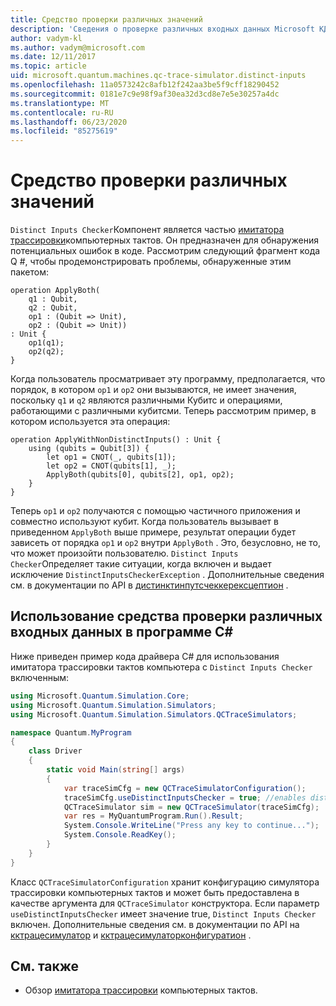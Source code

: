 ```yaml
---
title: Средство проверки различных значений
description: 'Сведения о проверке различных входных данных Microsoft КДК, которая проверяет код Q # на наличие потенциальных конфликтов с общим Кубитс.'
author: vadym-kl
ms.author: vadym@microsoft.com
ms.date: 12/11/2017
ms.topic: article
uid: microsoft.quantum.machines.qc-trace-simulator.distinct-inputs
ms.openlocfilehash: 11a0573242c8afb12f242aa3be5f9cff18290452
ms.sourcegitcommit: 0181e7c9e98f9af30ea32d3cd8e7e5e30257a4dc
ms.translationtype: MT
ms.contentlocale: ru-RU
ms.lasthandoff: 06/23/2020
ms.locfileid: "85275619"
---
```

# <a name="distinct-inputs-checker"></a>Средство проверки различных значений

`Distinct Inputs Checker`Компонент является частью [имитатора трассировки](xref:microsoft.quantum.machines.qc-trace-simulator.intro)компьютерных тактов. Он предназначен для обнаружения потенциальных ошибок в коде. Рассмотрим следующий фрагмент кода Q #, чтобы продемонстрировать проблемы, обнаруженные этим пакетом:

```qsharp
operation ApplyBoth(
    q1 : Qubit,
    q2 : Qubit,
    op1 : (Qubit => Unit),
    op2 : (Qubit => Unit))
: Unit {
    op1(q1);
    op2(q2);
}
```

Когда пользователь просматривает эту программу, предполагается, что порядок, в котором `op1` и `op2` они вызываются, не имеет значения, поскольку `q1` и `q2` являются различными Кубитс и операциями, работающими с различными кубитсми. Теперь рассмотрим пример, в котором используется эта операция:

```qsharp
operation ApplyWithNonDistinctInputs() : Unit {
    using (qubits = Qubit[3]) {
        let op1 = CNOT(_, qubits[1]);
        let op2 = CNOT(qubits[1], _);
        ApplyBoth(qubits[0], qubits[2], op1, op2);
    }
}
```

Теперь `op1` и `op2` получаются с помощью частичного приложения и совместно используют кубит. Когда пользователь вызывает в приведенном `ApplyBoth` выше примере, результат операции будет зависеть от порядка `op1` и `op2` внутри `ApplyBoth` . Это, безусловно, не то, что может произойти пользователю. `Distinct Inputs Checker`Определяет такие ситуации, когда включен и выдает исключение `DistinctInputsCheckerException` . Дополнительные сведения см. в документации по API в [дистинктинпутсчеккерексцептион](https://docs.microsoft.com/dotnet/api/Microsoft.Quantum.Simulation.Simulators.QCTraceSimulators.DistinctInputsCheckerException) .

## <a name="using-the-distinct-inputs-checker-in-your-c-program"></a>Использование средства проверки различных входных данных в программе C#

Ниже приведен пример кода драйвера C# для использования имитатора трассировки тактов компьютера с `Distinct Inputs Checker` включенным:

```csharp
using Microsoft.Quantum.Simulation.Core;
using Microsoft.Quantum.Simulation.Simulators;
using Microsoft.Quantum.Simulation.Simulators.QCTraceSimulators;

namespace Quantum.MyProgram
{
    class Driver
    {
        static void Main(string[] args)
        {
            var traceSimCfg = new QCTraceSimulatorConfiguration();
            traceSimCfg.useDistinctInputsChecker = true; //enables distinct inputs checker
            QCTraceSimulator sim = new QCTraceSimulator(traceSimCfg);
            var res = MyQuantumProgram.Run().Result;
            System.Console.WriteLine("Press any key to continue...");
            System.Console.ReadKey();
        }
    }
}
```

Класс `QCTraceSimulatorConfiguration` хранит конфигурацию симулятора трассировки компьютерных тактов и может быть предоставлена в качестве аргумента для `QCTraceSimulator` конструктора. Если параметр `useDistinctInputsChecker` имеет значение true, `Distinct Inputs Checker` включен. Дополнительные сведения см. в документации по API на [кктрацесимулатор](https://docs.microsoft.com/dotnet/api/Microsoft.Quantum.Simulation.Simulators.QCTraceSimulators.QCTraceSimulator) и [кктрацесимулаторконфигуратион](https://docs.microsoft.com/dotnet/api/Microsoft.Quantum.Simulation.Simulators.QCTraceSimulators.QCTraceSimulatorConfiguration?) .

## <a name="see-also"></a>См. также

- Обзор [имитатора трассировки](xref:microsoft.quantum.machines.qc-trace-simulator.intro) компьютерных тактов.
